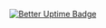 [![Better Uptime Badge](https://betteruptime.com/status-badges/v1/monitor/px48.svg)](https://betteruptime.com/?utm_source=status_badge)
